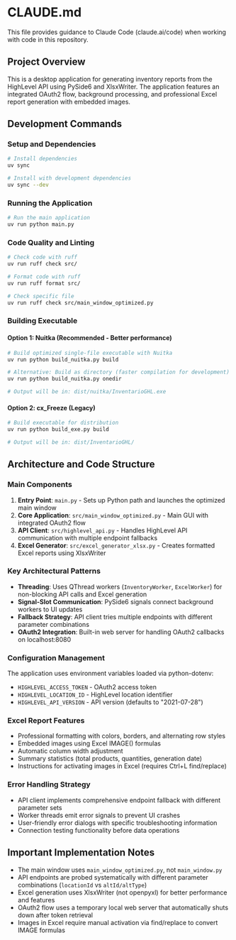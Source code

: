 # CLAUDE.md

This file provides guidance to Claude Code (claude.ai/code) when working with code in this repository.

## Project Overview

This is a desktop application for generating inventory reports from the HighLevel API using PySide6 and XlsxWriter. The application features an integrated OAuth2 flow, background processing, and professional Excel report generation with embedded images.

## Development Commands

### Setup and Dependencies
```bash
# Install dependencies
uv sync

# Install with development dependencies
uv sync --dev
```

### Running the Application
```bash
# Run the main application
uv run python main.py
```

### Code Quality and Linting
```bash
# Check code with ruff
uv run ruff check src/

# Format code with ruff
uv run ruff format src/

# Check specific file
uv run ruff check src/main_window_optimized.py
```

### Building Executable

#### Option 1: Nuitka (Recommended - Better performance)
```bash
# Build optimized single-file executable with Nuitka
uv run python build_nuitka.py build

# Alternative: Build as directory (faster compilation for development)
uv run python build_nuitka.py onedir

# Output will be in: dist/nuitka/InventarioGHL.exe
```

#### Option 2: cx_Freeze (Legacy)
```bash
# Build executable for distribution
uv run python build_exe.py build

# Output will be in: dist/InventarioGHL/
```

## Architecture and Code Structure

### Main Components

1. **Entry Point**: `main.py` - Sets up Python path and launches the optimized main window
2. **Core Application**: `src/main_window_optimized.py` - Main GUI with integrated OAuth2 flow
3. **API Client**: `src/highlevel_api.py` - Handles HighLevel API communication with multiple endpoint fallbacks
4. **Excel Generator**: `src/excel_generator_xlsx.py` - Creates formatted Excel reports using XlsxWriter

### Key Architectural Patterns

- **Threading**: Uses QThread workers (`InventoryWorker`, `ExcelWorker`) for non-blocking API calls and Excel generation
- **Signal-Slot Communication**: PySide6 signals connect background workers to UI updates
- **Fallback Strategy**: API client tries multiple endpoints with different parameter combinations
- **OAuth2 Integration**: Built-in web server for handling OAuth2 callbacks on localhost:8080

### Configuration Management

The application uses environment variables loaded via python-dotenv:
- `HIGHLEVEL_ACCESS_TOKEN` - OAuth2 access token
- `HIGHLEVEL_LOCATION_ID` - HighLevel location identifier  
- `HIGHLEVEL_API_VERSION` - API version (defaults to "2021-07-28")

### Excel Report Features

- Professional formatting with colors, borders, and alternating row styles
- Embedded images using Excel IMAGE() formulas
- Automatic column width adjustment
- Summary statistics (total products, quantities, generation date)
- Instructions for activating images in Excel (requires Ctrl+L find/replace)

### Error Handling Strategy

- API client implements comprehensive endpoint fallback with different parameter sets
- Worker threads emit error signals to prevent UI crashes
- User-friendly error dialogs with specific troubleshooting information
- Connection testing functionality before data operations

## Important Implementation Notes

- The main window uses `main_window_optimized.py`, not `main_window.py`
- API endpoints are probed systematically with different parameter combinations (`locationId` vs `altId/altType`)
- Excel generation uses XlsxWriter (not openpyxl) for better performance and features
- OAuth2 flow uses a temporary local web server that automatically shuts down after token retrieval
- Images in Excel require manual activation via find/replace to convert IMAGE formulas